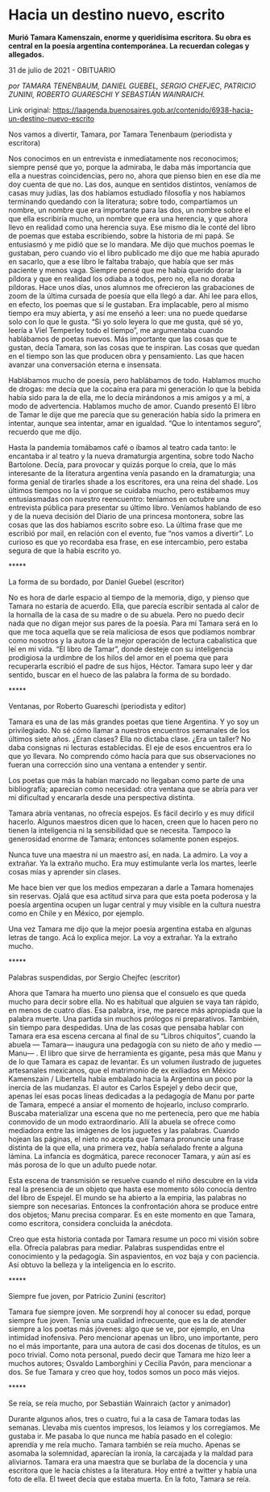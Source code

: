 # Hacia un destino nuevo, escrito

**Murió Tamara Kamenszain, enorme y queridísima escritora. Su obra es central en la poesía argentina contemporánea. La recuerdan colegas y allegados.**

31 de julio de 2021 - OBITUARIO

_por TAMARA TENENBAUM, DANIEL GUEBEL, SERGIO CHEFJEC, PATRICIO ZUNINI, ROBERTO GUARESCHI Y SEBASTIÁN WAINRAICH._

Link original: https://laagenda.buenosaires.gob.ar/contenido/6938-hacia-un-destino-nuevo-escrito



Nos vamos a divertir, Tamara, por Tamara Tenenbaum (periodista y escritora)




Nos conocimos en un entrevista e inmediatamente nos reconocimos; siempre pensé que yo, porque la admiraba, le daba más importancia que ella a nuestras coincidencias, pero no, ahora que pienso bien en ese día me doy cuenta de que no. Las dos, aunque en sentidos distintos, veníamos de casas muy judías, las dos habíamos estudiado filosofía y nos habíamos terminando quedando con la literatura; sobre todo, compartíamos un nombre, un nombre que era importante para las dos, un nombre sobre el que ella escribiría mucho, un nombre que era una herencia, y que ahora llevo en realidad como una herencia suya. Ese mismo día le conté del libro de poemas que estaba escribiendo, sobre la historia de mi papá. Se entusiasmó y me pidió que se lo mandara. Me dijo que muchos poemas le gustaban, pero cuando vio el libro publicado me dijo que me había apurado en sacarlo, que a ese libro le faltaba trabajo, que había que ser más paciente y menos vaga. Siempre pensé que me había querido dorar la píldora y que en realidad los odiaba a todos, pero no, ella no doraba píldoras. Hace unos días, unos alumnos me ofrecieron las grabaciones de zoom de la última cursada de poesía que ella llegó a dar. Ahí lee para ellos, en efecto, los poemas que sí le gustaban. Era implacable, pero al mismo tiempo era muy abierta, y así me enseñó a leer: una no puede quedarse solo con lo que le gusta. “Si yo solo leyera lo que me gusta, qué sé yo, leería a Viel Temperley todo el tiempo”, me argumentaba cuando hablábamos de poetas nuevos. Más importante que las cosas que te gustan, decía Tamara, son las cosas que te inspiran. Las cosas que quedan en el tiempo son las que producen obra y pensamiento. Las que hacen avanzar una conversación eterna e insensata.




Hablábamos mucho de poesía, pero hablábamos de todo. Hablamos mucho de drogas: me decía que la cocaína era para mi generación lo que la bebida había sido para la de ella, me lo decía mirándonos a mis amigos y a mí, a modo de advertencia. Hablamos mucho de amor. Cuando presentó El libro de Tamar le dije que me parecía que su generación había sido la primera en intentar, aunque sea intentar, amar en igualdad. “Que lo intentamos seguro”, recuerdo que me dijo.




Hasta la pandemia tomábamos café o íbamos al teatro cada tanto: le encantaba ir al teatro y la nueva dramaturgia argentina, sobre todo Nacho Bartolone. Decía, para provocar y quizás porque lo creía, que lo más interesante de la literatura argentina venía pasando en la dramaturgia; una forma genial de tirarles shade a los escritores, era una reina del shade. Los últimos tiempos no la vi porque se cuidaba mucho, pero estábamos muy entusiasmadas con nuestro reencuentro: teníamos en octubre una entrevista pública para presentar su último libro. Veníamos hablando de eso y de la nueva decisión del Diario de una princesa montonera, sobre las cosas que las dos habíamos escrito sobre eso. La última frase que me escribió por mail, en relación con el evento, fue “nos vamos a divertir”. Lo curioso es que yo recordaba esa frase, en ese intercambio, pero estaba segura de que la había escrito yo.




\*\*\*\*\*




La forma de su bordado, por Daniel Guebel (escritor)




No es hora de darle espacio al tiempo de la memoria, digo, y pienso que Tamara no estaría de acuerdo. Ella, que parecía escribir sentada al calor de la hornalla de la casa de su madre o de su abuela. Pero no puedo decir nada que no digan mejor sus pares de la poesía. Para mí Tamara será en lo que me toca aquella que se reía maliciosa de esos que podíamos nombrar como nosotros y la autora de la mejor operación de lectura cabalística que leí en mi vida. “El libro de Tamar”, donde desteje con su inteligencia prodigiosa la urdimbre de los hilos del amor en el poema que para recuperarla escribió el padre de sus hijos, Héctor. Tamara supo leer y dar sentido, buscar en el hueco de las palabra la forma de su bordado.




\*\*\*\*\*




Ventanas, por Roberto Guareschi (periodista y editor)




Tamara es una de las más grandes poetas que tiene Argentina. Y yo soy un privilegiado. No sé cómo llamar a nuestros encuentros semanales de los últimos siete años. ¿Eran clases? Ella no dictaba clase. ¿Era un taller? No daba consignas ni lecturas establecidas. El eje de esos encuentros era lo que yo llevara. No comprendo cómo hacía para que sus observaciones no fueran una corrección sino una ventana a entender y sentir.




Los poetas que más la habían marcado no llegaban como parte de una bibliografía; aparecían como necesidad: otra ventana que se abría para ver mi dificultad y encararla desde una perspectiva distinta.




Tamara abría ventanas, no ofrecía espejos. Es fácil decirlo y es muy difícil hacerlo. Algunos maestros dicen que lo hacen, creen que lo hacen pero no tienen la inteligencia ni la sensibilidad que se necesita. Tampoco la generosidad enorme de Tamara; entonces solamente ponen espejos.




Nunca tuve una maestra ni un maestro así, en nada. La admiro. La voy a extrañar. Ya la extraño mucho. Era muy estimulante verla los martes, leerle cosas mías y aprender sin clases.




Me hace bien ver que los medios empezaran a darle a Tamara homenajes sin reservas. Ojalá que esa actitud sirva para que esta poeta poderosa y la poesía argentina ocupen un lugar central y muy visible en la cultura nuestra como en Chile y en México, por ejemplo.




Una vez Tamara me dijo que la mejor poesía argentina estaba en algunas letras de tango. Acá lo explica mejor. La voy a extrañar. Ya la extraño mucho.




\*\*\*\*\*




Palabras suspendidas, por Sergio Chejfec (escritor)




Ahora que Tamara ha muerto uno piensa que el consuelo es que queda mucho para decir sobre ella. No es habitual que alguien se vaya tan rápido, en menos de cuatro días. Esa palabra, irse, me parece más apropiada que la palabra muerte. Una partida sin muchos prólogos ni preparativos. También, sin tiempo para despedidas. Una de las cosas que pensaba hablar con Tamara era esa escena cercana al final de su “Libros chiquitos”, cuando la abuela — Tamara— inaugura una pedagogía con su nieto de año y medio —Manu— . El libro que sirve de herramienta es gigante, pesa más que Manu y de lo que Tamara es capaz de levantar. Es un volumen ilustrado de juguetes artesanales mexicanos, que el matrimonio de ex exiliados en México Kamenszain / Libertella había embalado hacia la Argentina un poco por la inercia de las mudanzas. El autor es Carlos Espejel y debo decir que, apenas leí esas pocas líneas dedicadas a la pedagogía de Manu por parte de Tamara, empecé a ansiar el momento de hojearlo, incluso comprarlo. Buscaba materializar una escena que no me pertenecía, pero que me había conmovido de un modo extraordinario. Allí la abuela se ofrece como mediadora entre las imágenes de los juguetes y las palabras. Cuando hojean las páginas, el nieto no acepta que Tamara pronuncie una frase distinta de la que ella, una primera vez, había señalado frente a alguna lámina. La infancia es dogmática, parece reconocer Tamara, y aún así es más porosa de lo que un adulto puede notar.




Esta escena de transmisión se resuelve cuando el niño descubre en la vida real la presencia de un objeto que hasta ese momento sólo conocía dentro del libro de Espejel. El mundo se ha abierto a la empiria, las palabras no siempre son necesarias. Entonces la confrontación ahora se produce entre dos objetos; Manu precisa comparar. Es en este momento en que Tamara, como escritora, considera concluida la anécdota.




Creo que esta historia contada por Tamara resume un poco mi visión sobre ella. Ofrecía palabras para mediar. Palabras suspendidas entre el conocimiento y la pedagogía. Sin aspavientos, en voz baja y con paciencia. Así obtuvo la belleza y la inteligencia en lo escrito.




\*\*\*\*\*




Siempre fue joven, por Patricio Zunini (escritor)




Tamara fue siempre joven. Me sorprendí hoy al conocer su edad, porque siempre fue joven. Tenía una cualidad infrecuente, que es la de atender siempre a los poetas más jóvenes: algo que se ve, por ejemplo, en Una intimidad inofensiva. Pero mencionar apenas un libro, uno importante, pero no el más importante, para una autora de casi dos docenas de títulos, es un poco trivial. Como nota personal, puedo decir que Tamara me hizo leer a muchos autores; Osvaldo Lamborghini y Cecilia Pavón, para mencionar a dos. Se fue Tamara y creo que hoy, todos somos un poco más viejos.




\*\*\*\*\*




Se reía, se reía mucho, por Sebastián Wainraich (actor y animador)




Durante algunos años, tres o cuatro, fui a la casa de Tamara todas las semanas. Llevaba mis cuentos impresos, los leíamos y los corregíamos. Me gustaba ir. Me pasaba lo que nunca me había pasado en el colegio: aprendía y me reía mucho. Tamara también se reía mucho. Apenas se asomaba la solemnidad, aparecían la ironía, la carcajada y la maldad para aliviarnos. Tamara era una maestra que se burlaba de la docencia y una escritora que le hacía chistes a la literatura. Hoy entré a twitter y había una foto de ella. El tweet decía que estaba muerta. En la foto, Tamara se reía.



